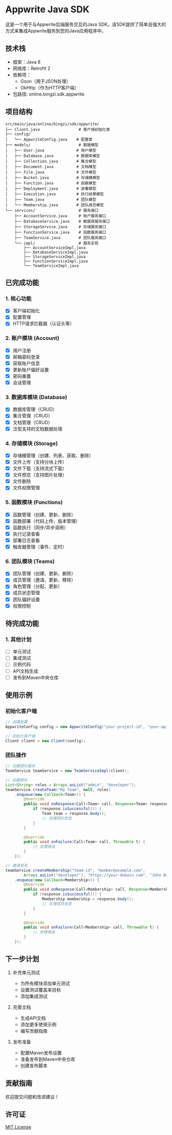 # Appwrite Java SDK

这是一个用于与Appwrite后端服务交互的Java SDK。该SDK提供了简单且强大的方式来集成Appwrite服务到您的Java应用程序中。

## 技术栈

- 框架：Java 8
- 网络库：Retrofit 2
- 依赖项：
  - Gson（用于JSON处理）
  - OkHttp（作为HTTP客户端）
- 包路径: online.bingzi.sdk.appwrite

## 项目结构

```
src/main/java/online/bingzi/sdk/appwrite/
├── Client.java                 # 客户端初始化类
├── config/
│   └── AppwriteConfig.java    # 配置类
├── models/                     # 数据模型
│   ├── User.java              # 用户模型
│   ├── Database.java          # 数据库模型
│   ├── Collection.java        # 集合模型
│   ├── Document.java          # 文档模型
│   ├── File.java              # 文件模型
│   ├── Bucket.java            # 存储桶模型
│   ├── Function.java          # 函数模型
│   ├── Deployment.java        # 部署模型
│   ├── Execution.java         # 执行结果模型
│   ├── Team.java              # 团队模型
│   └── Membership.java        # 团队成员模型
└── services/                   # 服务接口
    ├── AccountService.java     # 账户服务接口
    ├── DatabaseService.java    # 数据库服务接口
    ├── StorageService.java     # 存储服务接口
    ├── FunctionService.java    # 函数服务接口
    ├── TeamService.java        # 团队服务接口
    └── impl/                   # 服务实现
        ├── AccountServiceImpl.java
        ├── DatabaseServiceImpl.java
        ├── StorageServiceImpl.java
        ├── FunctionServiceImpl.java
        └── TeamServiceImpl.java
```

## 已完成功能

### 1. 核心功能
- [x] 客户端初始化
- [x] 配置管理
- [x] HTTP请求拦截器（认证头等）

### 2. 账户模块 (Account)
- [x] 用户注册
- [x] 邮箱密码登录
- [x] 获取账户信息
- [x] 更新账户偏好设置
- [x] 密码重置
- [x] 会话管理

### 3. 数据库模块 (Database)
- [x] 数据库管理（CRUD）
- [x] 集合管理（CRUD）
- [x] 文档管理（CRUD）
- [x] 泛型支持的文档数据处理

### 4. 存储模块 (Storage)
- [x] 存储桶管理（创建、列表、获取、删除）
- [x] 文件上传（支持分块上传）
- [x] 文件下载（支持流式下载）
- [x] 文件预览（支持图片处理）
- [x] 文件删除
- [x] 文件权限管理

### 5. 函数模块 (Functions)
- [x] 函数管理（创建、更新、删除）
- [x] 函数部署（代码上传、版本管理）
- [x] 函数执行（同步/异步调用）
- [x] 执行记录查看
- [x] 部署日志查看
- [x] 触发器管理（事件、定时）

### 6. 团队模块 (Teams)
- [x] 团队管理（创建、更新、删除）
- [x] 成员管理（邀请、更新、移除）
- [x] 角色管理（分配、更新）
- [x] 成员状态管理
- [x] 团队偏好设置
- [x] 权限控制

## 待完成功能

### 1. 其他计划
- [ ] 单元测试
- [ ] 集成测试
- [ ] 示例代码
- [ ] API文档生成
- [ ] 发布到Maven中央仓库

## 使用示例

### 初始化客户端

```java
// 创建配置
AppwriteConfig config = new AppwriteConfig("your-project-id", "your-api-key");

// 初始化客户端
Client client = new Client(config);
```

### 团队操作

```java
// 创建团队服务
TeamService teamService = new TeamServiceImpl(client);

// 创建团队
List<String> roles = Arrays.asList("admin", "developer");
teamService.createTeam("My Team", null, roles)
    .enqueue(new Callback<Team>() {
        @Override
        public void onResponse(Call<Team> call, Response<Team> response) {
            if (response.isSuccessful()) {
                Team team = response.body();
                // 处理团队信息
            }
        }

        @Override
        public void onFailure(Call<Team> call, Throwable t) {
            // 处理错误
        }
    });

// 邀请成员
teamService.createMembership("team-id", "member@example.com", 
        Arrays.asList("developer"), "https://your-domain.com", "John Doe")
    .enqueue(new Callback<Membership>() {
        @Override
        public void onResponse(Call<Membership> call, Response<Membership> response) {
            if (response.isSuccessful()) {
                Membership membership = response.body();
                // 处理成员信息
            }
        }

        @Override
        public void onFailure(Call<Membership> call, Throwable t) {
            // 处理错误
        }
    });
```

## 下一步计划

1. 补充单元测试
   - 为所有模块添加单元测试
   - 设置测试覆盖率目标
   - 添加集成测试

2. 完善文档
   - 生成API文档
   - 添加更多使用示例
   - 编写贡献指南

3. 发布准备
   - 配置Maven发布设置
   - 准备发布到Maven中央仓库
   - 创建发布脚本

## 贡献指南

欢迎提交问题和改进建议！

## 许可证

[MIT License](LICENSE) 